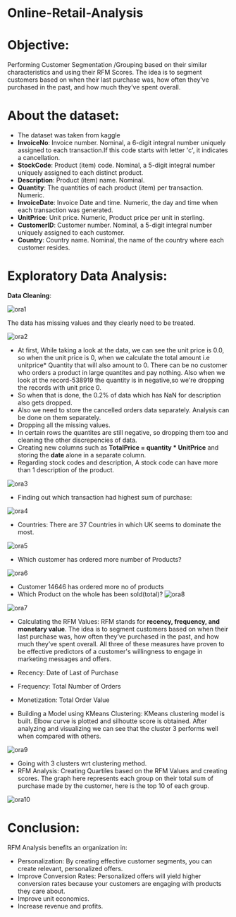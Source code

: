 # Online-Retail-Analysis
# Objective:
Performing Customer Segmentation /Grouping based on their similar characteristics and using their RFM Scores. The  idea is to segment customers based on when their last purchase was, how often they’ve purchased in the past, and how much they’ve spent overall. 
# About the dataset:
* The dataset was taken from kaggle
* **InvoiceNo**: Invoice number. Nominal, a 6-digit integral number uniquely assigned to each transaction.If this code starts with letter 'c', it indicates a cancellation.
* **StockCode**: Product (item) code. Nominal, a 5-digit integral number uniquely assigned to each distinct product.
* **Description**: Product (item) name. Nominal.
* **Quantity**: The quantities of each product (item) per transaction. Numeric.
* **InvoiceDate**: Invoice Date and time. Numeric, the day and time when each transaction was generated.
* **UnitPrice**: Unit price. Numeric, Product price per unit in sterling.
* **CustomerID**: Customer number. Nominal, a 5-digit integral number uniquely assigned to each customer.
* **Country**: Country name. Nominal, the name of the country where each customer resides.
# Exploratory Data Analysis:

**Data Cleaning**:

![ora1](https://user-images.githubusercontent.com/25876186/113345128-a4b5a800-934f-11eb-9185-12ece464441f.png)

The data has missing values and they clearly need to be treated.

![ora2](https://user-images.githubusercontent.com/25876186/113345246-d0389280-934f-11eb-9f0a-455d491f89aa.png)

* At first, While taking a  look at the data, we can see the unit price is  0.0, so when the unit price is 0, when we calculate the total amount i.e unitprice* Quantity that will also amount to 0. There can be no customer who orders a product in large quantites and pay nothing. Also when we look at the record-538919 the quantity is in negative,so we're dropping the records with unit price 0.
* So when that is done, the 0.2% of data which has NaN for description also gets dropped.
* Also we need to store the cancelled orders data separately. Analysis can be done on them separately.
* Dropping all the missing values.
* In certain rows the quantites are still negative, so dropping them too and cleaning the other discrepencies of data.
* Creating new columns such as **TotalPrice = quantity * UnitPrice** and storing the **date** alone in a separate column.
* Regarding stock codes and description, A stock code can have more than 1 description of the product.

![ora3](https://user-images.githubusercontent.com/25876186/113346206-29ed8c80-9351-11eb-9188-3d3e8d288972.png)

* Finding out which transaction had highest sum of purchase:

![ora4](https://user-images.githubusercontent.com/25876186/113346496-89e43300-9351-11eb-9153-589f0baf5d11.png)

* Countries: There are 37 Countries in which UK seems to dominate the most.

![ora5](https://user-images.githubusercontent.com/25876186/113347531-ea27a480-9352-11eb-8155-d4b07a3968f2.png)

* Which customer has ordered more number of Products?

![ora6](https://user-images.githubusercontent.com/25876186/113347691-29ee8c00-9353-11eb-91a2-3b4b7165e66d.png)

* Customer 14646 has ordered more no of products
* Which Product on the whole has been sold(total)?
![ora8](https://user-images.githubusercontent.com/25876186/113348482-417a4480-9354-11eb-8e73-2c824d06c1c9.png)

![ora7](https://user-images.githubusercontent.com/25876186/113348502-48a15280-9354-11eb-82dd-1fc2a4ec6d3c.png)

* Calculating the RFM Values:
RFM stands for **recency, frequency, and monetary value**. The  idea is to segment customers based on when their last purchase was, how often they’ve purchased in the past, and how much they’ve spent overall. All three of these measures have proven to be effective predictors of a customer's willingness to engage in marketing messages and offers.
* Recency: Date of Last of Purchase
* Frequency: Total Number of Orders
* Monetization: Total Order Value

* Building a Model using KMeans Clustering:
KMeans clustering model is built. Elbow curve is plotted and silhoutte score is obtained. After analyzing and visualizing we can see that the cluster 3 performs well when compared with others.

![ora9](https://user-images.githubusercontent.com/25876186/113351273-43460700-9358-11eb-92a3-c38946dccb4c.png)

* Going with 3 clusters wrt clustering method.
* RFM Analysis:
Creating Quartiles based on the RFM Values and creating scores. The graph here represents each group on their total sum of purchase made by the customer, here is the top 10 of each group.

![ora10](https://user-images.githubusercontent.com/25876186/113351691-d5e6a600-9358-11eb-908d-2114ca5d89fa.png)

# Conclusion:
RFM Analysis benefits an organization in:
* Personalization:  By creating effective customer segments, you can create relevant, personalized offers.
* Improve Conversion Rates: Personalized offers will yield higher conversion rates because your customers are engaging with products they care about. 
* Improve unit economics.
* Increase revenue and profits.


